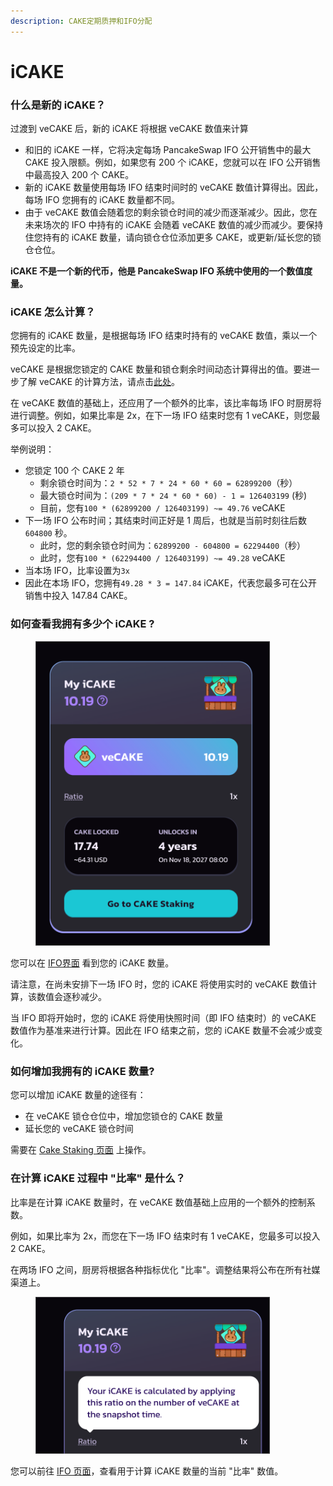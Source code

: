 ```yaml
---
description: CAKE定期质押和IFO分配
---
```


# iCAKE

### 什么是新的 iCAKE？

过渡到 veCAKE 后，新的 iCAKE 将根据 veCAKE 数值来计算

* 和旧的 iCAKE 一样，它将决定每场 PancakeSwap IFO 公开销售中的最大 CAKE 投入限额。例如，如果您有 200 个 iCAKE，您就可以在 IFO 公开销售中最高投入 200 个 CAKE。&#x20;
* 新的 iCAKE 数量使用每场 IFO 结束时间时的 veCAKE 数值计算得出。因此，每场 IFO 您拥有的 iCAKE 数量都不同。&#x20;
* 由于 veCAKE  数值会随着您的剩余锁仓时间的减少而逐渐减少。因此，您在未来场次的 IFO 中持有的 iCAKE 会随着 veCAKE 数值的减少而减少。要保持住您持有的 iCAKE 数量，请向锁仓仓位添加更多 CAKE，或更新/延长您的锁仓仓位。

**iCAKE 不是一个新的代币，他是 PancakeSwap IFO 系统中使用的一个数值度量。**

### iCAKE 怎么计算？

您拥有的 iCAKE 数量，是根据每场 IFO 结束时持有的 veCAKE 数值，乘以一个预先设定的比率。&#x20;

veCAKE 是根据您锁定的 CAKE 数量和锁仓剩余时间动态计算得出的值。要进一步了解 veCAKE 的计算方法，请点击[此处](../vecake/vecake-faq.md)。&#x20;

在 veCAKE 数值的基础上，还应用了一个额外的比率，该比率每场 IFO 时厨房将进行调整。例如，如果比率是 2x，在下一场  IFO 结束时您有 1 veCAKE，则您最多可以投入 2 CAKE。

举例说明：&#x20;

* 您锁定 100 个 CAKE 2 年
  * 剩余锁仓时间为：`2 * 52 * 7 * 24 * 60 * 60 = 62899200`（秒）
  * 最大锁仓时间为：`(209 * 7 * 24 * 60 * 60) - 1 = 126403199` (秒)
  * 目前，您有`100 * (62899200 / 126403199) ~= 49.76` veCAKE
* 下一场 IFO 公布时间；其结束时间正好是 1 周后，也就是当前时刻往后数 `604800` 秒。
  * 此时，您的剩余锁仓时间为：`62899200 - 604800 = 62294400`（秒）
  * 此时，您有`100 * (62294400 / 126403199) ~= 49.28` veCAKE
* 当本场 IFO，比率设置为`3x`&#x20;
* 因此在本场 IFO，您拥有`49.28 * 3 = 147.84` iCAKE，代表您最多可在公开销售中投入 147.84 CAKE。

### 如何查看我拥有多少个 iCAKE ?

<figure><img src="../../.gitbook/assets/image (351).png" alt="" width="375"><figcaption></figcaption></figure>

您可以在 [IFO界面](https://pancakeswap.finance/ifo) 看到您的 iCAKE 数量。

请注意，在尚未安排下一场 IFO 时，您的 iCAKE 将使用实时的 veCAKE 数值计算，该数值会逐秒减少。&#x20;

当 IFO 即将开始时，您的 iCAKE 将使用快照时间（即 IFO 结束时）的 veCAKE 数值作为基准来进行计算。因此在 IFO 结束之前，您的 iCAKE 数量不会减少或变化。

### 如何增加我拥有的 iCAKE 数量?

您可以增加 iCAKE 数量的途径有：

* 在 veCAKE 锁仓仓位中，增加您锁仓的 CAKE 数量
* 延长您的 veCAKE 锁仓时间

需要在 [Cake Staking 页面](https://pancakeswap.finance/cake-staking) 上操作。

### 在计算 iCAKE 过程中 "比率" 是什么？

比率是在计算 iCAKE 数量时，在 veCAKE 数值基础上应用的一个额外的控制系数。&#x20;

例如，如果比率为 2x，而您在下一场 IFO 结束时有 1 veCAKE，您最多可以投入 2 CAKE。

在两场 IFO 之间，厨房将根据各种指标优化 "比率"。调整结果将公布在所有社媒渠道上。

<figure><img src="../../.gitbook/assets/image (353).png" alt="" width="375"><figcaption></figcaption></figure>

您可以前往 [IFO 页面](https://pancakeswap.finance/ifo)，查看用于计算 iCAKE 数量的当前 "比率" 数值。
